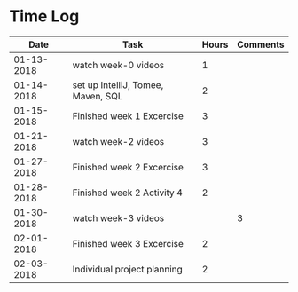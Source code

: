 
# Time Log

| Date       | Task | Hours | Comments |
|------      |------|-------|------    |
| 01-13-2018 | watch week-0 videos                | 1 | |
| 01-14-2018 | set up IntelliJ, Tomee, Maven, SQL | 2 | | 
| 01-15-2018 | Finished week 1 Excercise          | 3 | |
| 01-21-2018 | watch week-2 videos                | 3 | | 
| 01-27-2018 | Finished week 2 Excercise          | 3 | | 
| 01-28-2018 | Finished week 2 Activity 4         | 2 | | 
| 01-30-2018 | watch week-3 videos|               | 3 | | 
| 02-01-2018 | Finished week 3 Excercise          | 2 | |
| 02-03-2018 | Individual project planning        | 2 | |